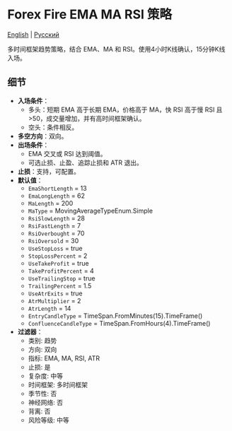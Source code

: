 # Forex Fire EMA MA RSI 策略
[English](README.md) | [Русский](README_ru.md)

多时间框架趋势策略，结合 EMA、MA 和 RSI。使用4小时K线确认，15分钟K线入场。

## 细节

- **入场条件**：
  - 多头：短期 EMA 高于长期 EMA，价格高于 MA，快 RSI 高于慢 RSI 且 >50，成交量增加，并有高时间框架确认。
  - 空头：条件相反。
- **多空方向**：双向。
- **出场条件**：
  - EMA 交叉或 RSI 达到阈值。
  - 可选止损、止盈、追踪止损和 ATR 退出。
- **止损**：支持，可配置。
- **默认值**：
  - `EmaShortLength` = 13
  - `EmaLongLength` = 62
  - `MaLength` = 200
  - `MaType` = MovingAverageTypeEnum.Simple
  - `RsiSlowLength` = 28
  - `RsiFastLength` = 7
  - `RsiOverbought` = 70
  - `RsiOversold` = 30
  - `UseStopLoss` = true
  - `StopLossPercent` = 2
  - `UseTakeProfit` = true
  - `TakeProfitPercent` = 4
  - `UseTrailingStop` = true
  - `TrailingPercent` = 1.5
  - `UseAtrExits` = true
  - `AtrMultiplier` = 2
  - `AtrLength` = 14
  - `EntryCandleType` = TimeSpan.FromMinutes(15).TimeFrame()
  - `ConfluenceCandleType` = TimeSpan.FromHours(4).TimeFrame()
- **过滤器**：
  - 类别: 趋势
  - 方向: 双向
  - 指标: EMA, MA, RSI, ATR
  - 止损: 是
  - 复杂度: 中等
  - 时间框架: 多时间框架
  - 季节性: 否
  - 神经网络: 否
  - 背离: 否
  - 风险等级: 中等
